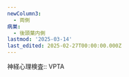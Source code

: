 ```yaml
---
newColumn3:
  - 両側
病巣:
  - 後頭葉内側
lastmod: '2025-03-14'
last_edited: 2025-02-27T00:00:00.000Z
---
```


神経心理検査:: VPTA
